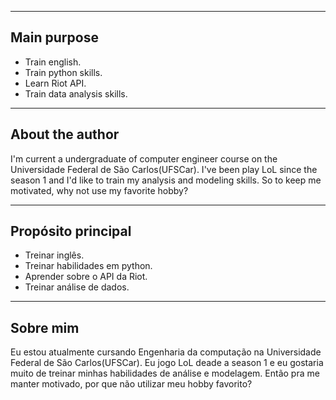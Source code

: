 ------------
Main purpose
------------
- Train english.
- Train python skills.
- Learn Riot API.
- Train data analysis skills.

----------------
About the author
----------------
I'm current a undergraduate of computer engineer course on the Universidade Federal de São Carlos(UFSCar). I've been play LoL since the season 1 and I'd like to train my analysis and modeling skills. So to keep me motivated, why not use my favorite hobby? 

-------------------
Propósito principal
-------------------
- Treinar inglês.
- Treinar habilidades em python.
- Aprender sobre o API da Riot.
- Treinar análise de dados.

---------
Sobre mim
---------
Eu estou atualmente cursando Engenharia da computação na Universidade Federal de São Carlos(UFSCar). Eu jogo LoL deade a season 1 e eu gostaria muito de treinar minhas habilidades de análise e modelagem. Então pra me manter motivado, por que não utilizar meu hobby favorito? 

